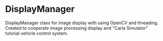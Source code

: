 # DisplayManager
DisplayManager class for image display with using OpenCV and threading.
Created to cooperate image processing display and "Carla Simulator" tutorial vehicle control system.
